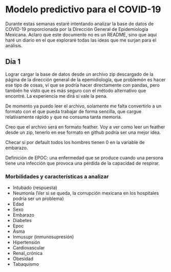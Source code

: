 # Modelo predictivo para el COVID-19

Durante estas semanas estaré intentando analizar la base de datos de COVID-19 proporcionada por la Dirección General de Epidemiología Mexicana. Aclaro que este documento no es un README, sino que aquí haré un diario en el que exploraré todas las ideas que me surjan para el análisis.

## Día 1

Lograr cargar la base de datos desde un archivo zip descargado de la página de la dirección general de la epemidiología, que problemón es hacer ese tipo de cosas, ví que se podría hacer directamente con pandas, pero también he visto que es más seguro con el método alternativo que encontré. La experiencia me dirá si vale la pena.

De momento ya puedo leer el archivo, solamente me falta convertirlo a un formato con el que pueda trabajar de forma sencilla, que cargue relativamente rápido y que no consuma tanta memoria.

Creo que el archivo será en formato feather. Voy a ver como leer un feather desde un zip, tenerlo en ese formato en github podría ser una mejor idea.

Checar si por default todos los hombres tienen 0 en la variable de embarazo.

Definición de EPOC: una enfermedad que se produce cuando una persona tiene una infección que provoca una pérdida de la capacidad de respirar.

### Morbilidades y características a analizar

- Intubado (respuesta)
- Neumonía (Ver si se queda, la corrupción mexicana en los hospitales podría ser un problema)
- Edad
- Sexo
- Embarazo
- Diabetes
- Epoc
- Asma
- Inmusupr (inmunosupresión)
- Hipertensión
- Cardiovascular
- Renal_crónica
- Obesidad
- Tabaquismo
